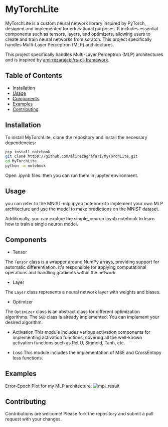 # MyTorchLite

MyTorchLite is a custom neural network library inspired by PyTorch, designed and implemented for educational purposes. It includes essential components such as tensors, layers, and optimizers, allowing users to create and train neural networks from scratch. This project specifically handles Multi-Layer Perceptron (MLP) architectures.

This project specifically handles Multi-Layer Perceptron (MLP) architectures and is inspired by [amirrezarajabi/rs-dl-framework](https://github.com/amirrezarajabi/rs-dl-framework?tab=readme-ov-file).

## Table of Contents
- [Installation](#installation)
- [Usage](#usage)
- [Components](#components)
- [Examples](#examples)
- [Contributing](#contributing)



## Installation

To install MyTorchLite, clone the repository and install the necessary dependencies:


```bash
pip install notebook
git clone https://github.com/alirezaghafari/MyTorchLite.git
cd MyTorchLite
python -m notebook
```

Open .ipynb files. then you can run them in jupyter environment.



## Usage
you can refer to the MNIST-mlp.ipynb notebook to implement your own MLP architecture and use the model to make predictions on the MNIST dataset. 

Additionally, you can explore the simple_neuron.ipynb notebook to learn how to train a single neuron model.

## Components

* Tensor

The `Tensor` class is a wrapper around NumPy arrays, providing support for automatic differentiation. It's responsible for applying computational operations and handling gradients within the network.

* Layer

The `Layer` class represents a neural network layer with weights and biases.

* Optimizer

The `Optimizer` class is an abstract class for different optimization algorithms. The `SGD` class is already implemented. You can implement your desired algorithm.


* Activation
This module includes various activation components for implementing activation functions, covering all the well-known activation functions such as ReLU, Sigmoid, Tanh, etc.

* Loss
This module includes the implementation of MSE and CrossEntopy loss functions.



## Examples

Error-Epoch Plot for my MLP architecture:
![mpl_result](mpl_result.png)


## Contributing

Contributions are welcome! Please fork the repository and submit a pull request with your changes.



